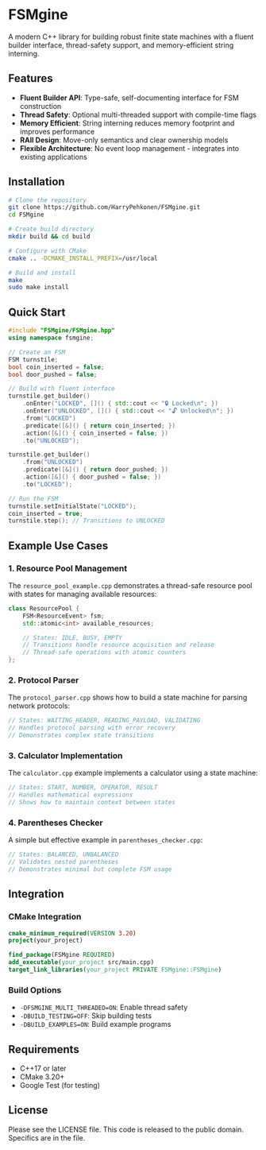 # FSMgine

A modern C++ library for building robust finite state machines with a fluent builder interface, thread-safety support, and memory-efficient string interning.

## Features

- **Fluent Builder API**: Type-safe, self-documenting interface for FSM construction
- **Thread Safety**: Optional multi-threaded support with compile-time flags
- **Memory Efficient**: String interning reduces memory footprint and improves performance
- **RAII Design**: Move-only semantics and clear ownership models
- **Flexible Architecture**: No event loop management - integrates into existing applications

## Installation

```bash
# Clone the repository
git clone https://github.com/HarryPehkonen/FSMgine.git
cd FSMgine

# Create build directory
mkdir build && cd build

# Configure with CMake
cmake .. -DCMAKE_INSTALL_PREFIX=/usr/local

# Build and install
make
sudo make install
```

## Quick Start

```cpp
#include "FSMgine/FSMgine.hpp"
using namespace fsmgine;

// Create an FSM
FSM turnstile;
bool coin_inserted = false;
bool door_pushed = false;

// Build with fluent interface
turnstile.get_builder()
    .onEnter("LOCKED", []() { std::cout << "🔒 Locked\n"; })
    .onEnter("UNLOCKED", []() { std::cout << "🔓 Unlocked\n"; })
    .from("LOCKED")
    .predicate([&]() { return coin_inserted; })
    .action([&]() { coin_inserted = false; })
    .to("UNLOCKED");

turnstile.get_builder()
    .from("UNLOCKED")
    .predicate([&]() { return door_pushed; })
    .action([&]() { door_pushed = false; })
    .to("LOCKED");

// Run the FSM
turnstile.setInitialState("LOCKED");
coin_inserted = true;
turnstile.step(); // Transitions to UNLOCKED
```

## Example Use Cases

### 1. Resource Pool Management
The `resource_pool_example.cpp` demonstrates a thread-safe resource pool with states for managing available resources:

```cpp
class ResourcePool {
    FSM<ResourceEvent> fsm;
    std::atomic<int> available_resources;

    // States: IDLE, BUSY, EMPTY
    // Transitions handle resource acquisition and release
    // Thread-safe operations with atomic counters
};
```

### 2. Protocol Parser
The `protocol_parser.cpp` shows how to build a state machine for parsing network protocols:

```cpp
// States: WAITING_HEADER, READING_PAYLOAD, VALIDATING
// Handles protocol parsing with error recovery
// Demonstrates complex state transitions
```

### 3. Calculator Implementation
The `calculator.cpp` example implements a calculator using a state machine:

```cpp
// States: START, NUMBER, OPERATOR, RESULT
// Handles mathematical expressions
// Shows how to maintain context between states
```

### 4. Parentheses Checker
A simple but effective example in `parentheses_checker.cpp`:

```cpp
// States: BALANCED, UNBALANCED
// Validates nested parentheses
// Demonstrates minimal but complete FSM usage
```

## Integration

### CMake Integration

```cmake
cmake_minimum_required(VERSION 3.20)
project(your_project)

find_package(FSMgine REQUIRED)
add_executable(your_project src/main.cpp)
target_link_libraries(your_project PRIVATE FSMgine::FSMgine)
```

### Build Options

- `-DFSMGINE_MULTI_THREADED=ON`: Enable thread safety
- `-DBUILD_TESTING=OFF`: Skip building tests
- `-DBUILD_EXAMPLES=ON`: Build example programs

## Requirements

- C++17 or later
- CMake 3.20+
- Google Test (for testing)

## License

Please see the LICENSE file.  This code is released to the public domain.  Specifics are in the file.
